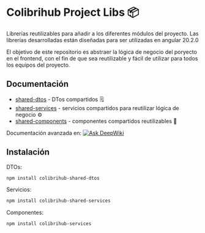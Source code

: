 # Colibrihub Project Libs 📦

Librerías reutilizables para añadir a los diferentes módulos del proyecto. Las
librerías desarrolladas están diseñadas para ser utilizadas en angular 20.2.0

El objetivo de este repositorio es abstraer la lógica de negocio del poryecto
en el frontend, con el fin de que sea reutilizable y fácil de utilizar para
todos los equipos del proyecto.

## Documentación
- [shared-dtos](./projects/shared-dtos/README.md) - DTos compartidos 🗒️
- [shared-services](./projects/shared-services/README.md) - servicios compartidos 
para reutilizar lógica de negocio ⚙️
- [shared-components](./projects/shared-components/README.md) - componentes
compartidos reutilizables 🧩

Documentación avanzada en:
[![Ask DeepWiki](https://deepwiki.com/badge.svg)](https://deepwiki.com/xsismadn3ss/colibrihub-project-libs)

## Instalación

DTOs:
````bash
npm install colibrihub-shared-dtos
````

Servicios: 
````bash
npm install colibrihub-shared-services
````

Componentes:
````bash
npm install colibrihub-services
````
